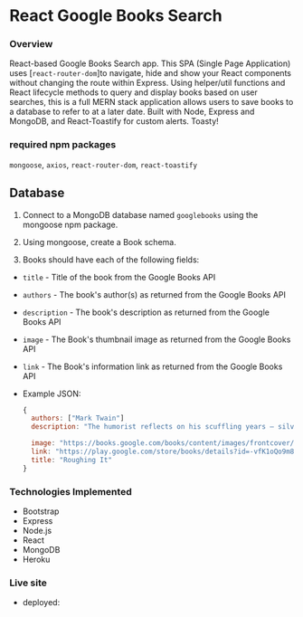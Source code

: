 # React Google Books Search

### Overview

React-based Google Books Search app. This SPA (Single Page Application) uses [`react-router-dom`]to navigate, hide and show your React components without changing the route within Express. Using helper/util functions and React lifecycle methods to query and display books based on user searches, this is a full MERN stack application allows users to save books to a database to refer to at a later date. Built with Node, Express and MongoDB, and React-Toastify for custom alerts. Toasty!

### required npm packages

`mongoose`, `axios`, `react-router-dom`, `react-toastify`

## Database

1. Connect to a MongoDB database named `googlebooks` using the mongoose npm package.

2. Using mongoose, create a Book schema.

3. Books should have each of the following fields:

* `title` - Title of the book from the Google Books API

* `authors` - The book's author(s) as returned from the Google Books API

* `description` - The book's description as returned from the Google Books API

* `image` - The Book's thumbnail image as returned from the Google Books API

* `link` - The Book's information link as returned from the Google Books API

* Example JSON:

    ```js
    {
      authors: ["Mark Twain"]
      description: "The humorist reflects on his scuffling years — silver mining in Nevada, working at a Virginia City newspaper, down and out in San Francisco, reporting for a newspaper from Hawaii, and more."

      image: "https://books.google.com/books/content/images/frontcover/-vfK1oQo9m8C?fife=w400-h600"
      link: "https://play.google.com/store/books/details?id=-vfK1oQo9m8C&source=gbs_api"
      title: "Roughing It"
    }
    ```


### Technologies Implemented

* Bootstrap
* Express
* Node.js
* React
* MongoDB
* Heroku

### Live site

* deployed: 


